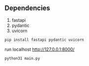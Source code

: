 ## Dependencies
1. fastapi
2. pydantic
3. uvicorn
```bash
pip install fastapi pydantic uvicorn
```

run localhost http://127.0.0.1:8000/
```
python31 main.py
```
